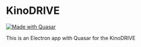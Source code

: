 # KinoDRIVE

<a href="https://github.com/quasarframework/quasar">
    <img alt="Made with Quasar" src="https://img.shields.io/badge/made with-Quasar-2fa4cf.svg">
</a>


This is an Electron app with Quasar for the KinoDRIVE

